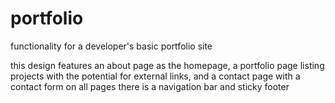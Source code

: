 # portfolio
functionality for a developer's basic portfolio site

this design features an about page as the homepage, a portfolio page listing projects with the potential for external links, and a contact page with a contact form
on all pages there is a navigation bar and sticky footer